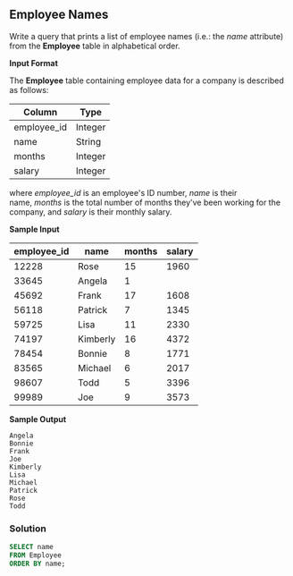 ## Employee Names

Write a query that prints a list of employee names (i.e.: the _name_ attribute) from the **Employee** table in alphabetical order.

**Input Format**

The **Employee** table containing employee data for a company is described as follows:

<table><thead>
  <tr>
    <th>Column</th>
    <th>Type</th>
  </tr></thead>
<tbody>
  <tr>
    <td>employee_id</td>
    <td>Integer</td>
  </tr>
  <tr>
    <td>name</td>
    <td>String</td>
  </tr>
  <tr>
    <td>months</td>
    <td>Integer</td>
  </tr>
  <tr>
    <td>salary</td>
    <td>Integer</td>
  </tr>
</tbody>
</table>

where _employee_id_ is an employee's ID number, _name_ is their name, _months_ is the total number of months they've been working for the company, and _salary_ is their monthly salary.

**Sample Input**

<table><thead>
  <tr>
    <th>employee_id</th>
    <th>name</th>
    <th>months</th>
    <th>salary</th>
  </tr></thead>
<tbody>
  <tr>
    <td>12228</td>
    <td>Rose</td>
    <td>15</td>
    <td>1960</td>
  </tr>
  <tr>
    <td>33645</td>
    <td>Angela</td>
    <td>1</td>
    <td></td>
  </tr>
  <tr>
    <td>45692</td>
    <td>Frank</td>
    <td>17</td>
    <td>1608</td>
  </tr>
  <tr>
    <td>56118</td>
    <td>Patrick</td>
    <td>7</td>
    <td>1345</td>
  </tr>
  <tr>
    <td>59725</td>
    <td>Lisa</td>
    <td>11</td>
    <td>2330</td>
  </tr>
  <tr>
    <td>74197</td>
    <td>Kimberly</td>
    <td>16</td>
    <td>4372</td>
  </tr>
  <tr>
    <td>78454</td>
    <td>Bonnie</td>
    <td>8</td>
    <td>1771</td>
  </tr>
  <tr>
    <td>83565</td>
    <td>Michael</td>
    <td>6</td>
    <td>2017</td>
  </tr>
  <tr>
    <td>98607</td>
    <td>Todd</td>
    <td>5</td>
    <td>3396</td>
  </tr>
  <tr>
    <td>99989</td>
    <td>Joe</td>
    <td>9</td>
    <td>3573</td>
  </tr>
</tbody>
</table>

**Sample Output**

```
Angela
Bonnie
Frank
Joe
Kimberly
Lisa
Michael
Patrick
Rose
Todd
```

### Solution

```sql
SELECT name 
FROM Employee 
ORDER BY name;
```

